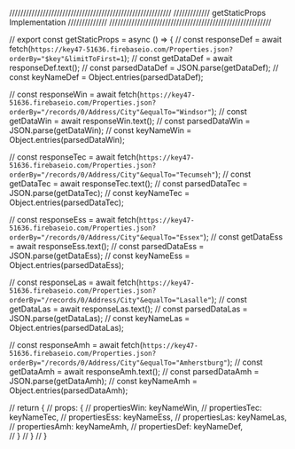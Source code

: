 //////////////////////////////////////////////////////////
///////////// getStaticProps Implementation //////////////
//////////////////////////////////////////////////////////

// export const getStaticProps = async () => {
//   const responseDef = await fetch(`https://key47-51636.firebaseio.com/Properties.json?orderBy="$key"&limitToFirst=1`);
//   const getDataDef = await responseDef.text();
//   const parsedDataDef = JSON.parse(getDataDef);
//   const keyNameDef = Object.entries(parsedDataDef);

//   const responseWin = await fetch(`https://key47-51636.firebaseio.com/Properties.json?orderBy="/records/0/Address/City"&equalTo="Windsor"`);
//   const getDataWin = await responseWin.text();
//   const parsedDataWin = JSON.parse(getDataWin);
//   const keyNameWin = Object.entries(parsedDataWin);

//   const responseTec = await fetch(`https://key47-51636.firebaseio.com/Properties.json?orderBy="/records/0/Address/City"&equalTo="Tecumseh"`);
//   const getDataTec = await responseTec.text();
//   const parsedDataTec = JSON.parse(getDataTec);
//   const keyNameTec = Object.entries(parsedDataTec);

//   const responseEss = await fetch(`https://key47-51636.firebaseio.com/Properties.json?orderBy="/records/0/Address/City"&equalTo="Essex"`);
//   const getDataEss = await responseEss.text();
//   const parsedDataEss = JSON.parse(getDataEss);
//   const keyNameEss = Object.entries(parsedDataEss);

//   const responseLas = await fetch(`https://key47-51636.firebaseio.com/Properties.json?orderBy="/records/0/Address/City"&equalTo="Lasalle"`);
//   const getDataLas = await responseLas.text();
//   const parsedDataLas = JSON.parse(getDataLas);
//   const keyNameLas = Object.entries(parsedDataLas);

//   const responseAmh = await fetch(`https://key47-51636.firebaseio.com/Properties.json?orderBy="/records/0/Address/City"&equalTo="Amherstburg"`);
//   const getDataAmh = await responseAmh.text();
//   const parsedDataAmh = JSON.parse(getDataAmh);
//   const keyNameAmh = Object.entries(parsedDataAmh);
  
//   return {
//     props: { 
//       propertiesWin: keyNameWin,
//       propertiesTec: keyNameTec, 
//       propertiesEss: keyNameEss, 
//       propertiesLas: keyNameLas, 
//       propertiesAmh: keyNameAmh,
//       propertiesDef: keyNameDef,  
//     }
//   }
// }